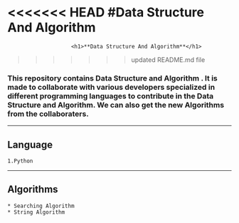 <<<<<<< HEAD
     					#Data Structure And Algorithm
=======
     					<h1>**Data Structure And Algorithm**</h1>
>>>>>>> updated README.md file
                
### This repository contains Data Structure and Algorithm . It is made to collaborate with various developers specialized in different programming languages to contribute in the Data Structure and Algorithm. We can also get the new Algorithms from the collaboraters.
 
 ---
  
## Language
  
    1.Python
 
--- 

## Algorithms

    * Searching Algorithm
    * String Algorithm


